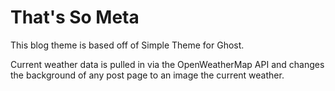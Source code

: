 # That's So Meta

This blog theme is based off of Simple Theme for Ghost. 

Current weather data is pulled in via the OpenWeatherMap API and changes the background of any post page to an image the current weather.
